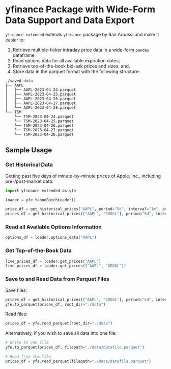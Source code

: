 # yfinance Package with Wide-Form Data Support and Data Export

`yfinance-extended` extends `yfinance` package by Ran Aroussi and make it easier to:
1. Retrieve multiple-ticker intraday price data in a wide-form `pandas` dataframe;
2. Read options data for all available expiration dates;
3. Retrieve top-of-the-book bid-ask prices and sizes; and,
4. Store data in the parquet format with the following structure:
```
./saved_data
├── AAPL
│   ├── AAPL-2023-04-24.parquet
│   ├── AAPL-2023-04-25.parquet
│   ├── AAPL-2023-04-26.parquet
│   ├── AAPL-2023-04-27.parquet
│   └── AAPL-2023-04-28.parquet
└── TSM
    └── TSM-2023-04-24.parquet
    └── TSM-2023-04-25.parquet
    └── TSM-2023-04-26.parquet
    └── TSM-2023-04-27.parquet
    └── TSM-2023-04-28.parquet
```

## Sample Usage
### Get Historical Data
Getting past five days of minute-by-minute prices of Apple, Inc., including pre-/post-market data.
```python
import yfinance-extended as yfe

loader = yfe.YahooBatchLoader()

price_df = get_historical_prices("AAPL", period="5d", interval="1m", prepost=True)
prices_df = get_historical_prices(["AAPL", "GOOGL"], period="5d", interval="1m", prepost=True)
```

### Read all Available Options Information
```python
options_df = loader.options_data("AAPL")
```

### Get Top-of-the-Book Data
```python
live_prices_df = loader.get_prices("AAPL")
live_prices_df = loader.get_prices(["AAPL", "GOOGL"])
```

### Save to and Read Data from Parquet Files
Save files:
```python
prices_df = get_historical_prices(["AAPL", "GOOGL"], period="5d", interval="1m", prepost=True)
yfe.to_parquet(prices_df, root_dir="./data")
```
Read files:
```python
prices_df = yfe.read_parquet(root_dir="./data")
```
Alternatively, if you wish to save all data into one file:
```python
# Write to one file
yfe.to_parquet(prices_df, filepath="./data/datafile.parquet")

# Read from the file
prices_df = yfe.read_parquet(filepath="./data/datafile.parquet")
```